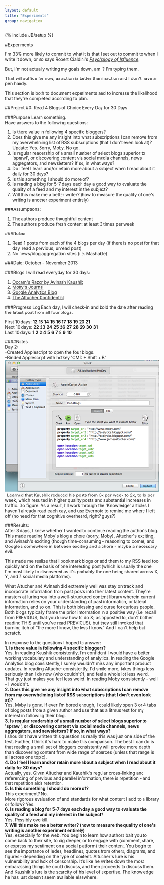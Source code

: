 ```yaml
---
layout: default
title: "Experiments"
group: navigation
---
```

{% include JB/setup %}

#Experiments

I'm 33% more likely to commit to what it is that I set out to commit to when I write it down, or so says Robert Cialdini's [_Psychology of Influence_](http://www.amazon.com/Influence-Psychology-Persuasion-Business-Essentials/dp/006124189X). 

But, I'm not actually writing my goals down, am I? I'm typing them.  

That will suffice for now, as action is better than inaction and I don't have a pen handy.  

This section is both to document experiments and to increase the likelihood that they're completed according to plan.  

##Project #0: Read 4 Blogs of Choice Every Day for 30 Days  

###Purpose
Learn something.  
Have answers to the following questions:  
1. Is there value in following 4 specific bloggers?  
2. Does this give me any insight into what subscriptions I can remove from my overwhelming list of RSS subscriptions (that I don't even look at)?  
Update: Yes. Sorry, Moby. No go.  
3. Is regular readership of a small number of select blogs superior to 'sprawl', or discovering content via social media channels, news aggregators, and newsletters? If so, in what ways?  
4. Do I feel I learn and/or retain more about a subject when I read about it daily for 30 days?  
5. Is this something I should do more of?  
6. Is reading a blog for 5-7 days each day a good way to evaluate the quality of a feed and my interest in the subject?  
7. Will this make me a better writer?  (how to measure the quality of one's writing is another experiment entirely)  

###Assumptions:
1. The authors produce thoughtful content  
2. The authors produce fresh content at least 3 times per week  

###Rules:
1. Read 1 posts from each of the 4 blogs per day (if there is no post for that day, read a previous, unread post)
2. No news/blog aggregation sites  (i.e. Mashable)  

###Date: October - November 2013  

###Blogs I will read everyday for 30 days:  
1. [Occam's Razor by Avinash Kaushik](http://www.kaushik.net/avinash/)
2. [Moby's Journal](http://www.moby.com/journal)
3. [Google Analytics Blog](http://analytics.blogspot.com/)
4. [The Altucher Confidential](http://www.jamesaltucher.com/)

###Progress Log
Each day, I will check-in and bold the date after reading the latest post from all four blogs.  

First 10 days: **12** **13** **14** **15** **16** **17** **18** **19** **20** **21**  
Next 10 days: **22** **23** **24** **25** **26** **27** **28** **29** **30** **31**  
Last 10 days: **1** **2** **3** **4** **5** **6** **7** **8** **9** **10**  

####Notes  
Day 2:  
-Created Applescript to open the four blogs.  
-Binded Applescript with hotkey 'CMD + Shift + B'  
![Open Four Blogs Script](/assets/images/script-open-blogs.png)
-Learned that Kaushik reduced his posts from 3x per week to 2x, to 1x per week, which resulted in higher quality posts and substantial increases in traffic. Go figure. As a result, I'll work through the 'Knowledge' articles I haven't already read each day, and use Evernote to remind me where I left off (no need for that cognitive overheard, right? guys?)  

###Results:  
After 3 days, I knew whether I wanted to continue reading the author's blog. This made reading Moby's blog a chore (sorry, Moby), Altucher's exciting, and Avinash's exciting (though time-consuming - reasoning to come), and Google's somewhere in between exciting and a chore - maybe a necessary evil.  


This made me realize that I bookmark blogs or add them to my RSS feed too quickly and on the basis of one interesting post (which is usually the one I'm most likely to discovered as it's probably the one being shared across X, Y, and Z social media platforms).  

What Altucher and Avinash did extremely well was stay on track and incorporate information from past posts into their latest content. They're masters at luring you into a well-structured content library wherein current information relies on your understanding of past information, or lateral information, and so on. This is both blessing and curse for curious people. Both blogs typically frame the prior information in a positive way (i.e. recall from PREVIOUS, that you know how to do X; as opposted to, don't bother reading THIS until you've read PREVIOUS), but they still invoked that burning itch of "the more I know, the less I know." And I can't help but scratch.  

In response to the questions I hoped to answer:    
**1. Is there value in following 4 specific bloggers?**    
Yes. In reading Kaushik consistently, I'm confident I would have a better working vocabulary and understanding of analytics. In reading the Google Analytics blog consistently, I surely wouldn't miss any important product updates. In reading Altucher consistently, I'd smile more, takes things less seriously than I do now (who couldn't?), and feel a whole lot less weird. That guy just makes you feel less weird. In reading Moby consistently - well - I wouldn't.  
**2. Does this give me any insight into what subscriptions I can remove from my overwhelming list of RSS subscriptions (that I don't even look at)?**    
Yes. Moby is gone. If ever I'm bored enough, I could likely open 3 or 4 tabs of blog posts from a given author and use that as a litmus test for my interest in following their blog.  
**3. Is regular readership of a small number of select blogs superior to 'sprawl', or discovering content via social media channels, news aggregators, and newsletters? If so, in what ways?**    
I shouldn't have written this question as really this was just one side of the test. Further, I think it's hard to make this comparison. The best I can do is that reading a small set of bloggers consistently will provide more depth than discovering content from wide range of sources (unless that range is all across one topic).  
**4. Do I feel I learn and/or retain more about a subject when I read about it daily for 30 days?**    
Actually, yes. Given Altucher and Kaushik's regular cross-linking and referencing of previous and parallel information, there is repetition - and that repetition aids retention.  
**5. Is this something I should do more of?**    
This experiment? No.  
More rigorous evaluation of and standards for what content I add to a library or follow? Yes.  
**6. Is reading a blog for 5-7 days each day a good way to evaluate the quality of a feed and my interest in the subject?**    
Yes. Possibly overkill.  
**7. Will this make me a better writer? (how to measure the quality of one's writing is another experiment entirely)**    
Yes, especially for the web. You begin to learn how authors bait you to come back to their site, to dig deeper, or to engage with (comment, share, or express my sentiment on a social platform) their content. You begin to see the importance of ledes, headlines, quotes from others, diagrams, and figures - depending on the type of content. Altucher's lure is his vulnerability and lack of censorship. It's like he writes down the most embarassing things he could discuss, and then proceeds to discuss them. And Kaushik's lure is the scarcity of his level of expertise. The knowledge he has just doesn't seem available elsewhere.  

<a href="https://plus.google.com/+VincentBarr0?rel=author"></a>